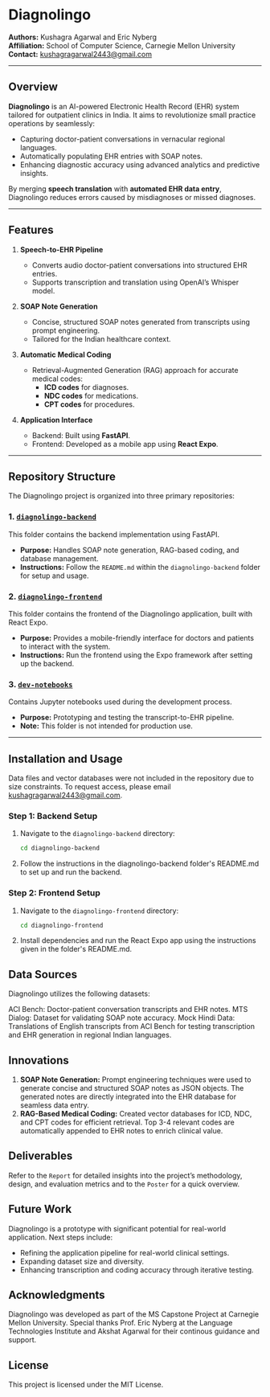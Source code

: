 # Diagnolingo  

**Authors:** Kushagra Agarwal and Eric Nyberg  
**Affiliation:** School of Computer Science, Carnegie Mellon University  
**Contact:** kushagragarwal2443@gmail.com 

---

## Overview  

**Diagnolingo** is an AI-powered Electronic Health Record (EHR) system tailored for outpatient clinics in India. It aims to revolutionize small practice operations by seamlessly:  
- Capturing doctor-patient conversations in vernacular regional languages.  
- Automatically populating EHR entries with SOAP notes.  
- Enhancing diagnostic accuracy using advanced analytics and predictive insights.  

By merging **speech translation** with **automated EHR data entry**, Diagnolingo reduces errors caused by misdiagnoses or missed diagnoses.  

---

## Features  
1. **Speech-to-EHR Pipeline**  
   - Converts audio doctor-patient conversations into structured EHR entries.  
   - Supports transcription and translation using OpenAI’s Whisper model.  

2. **SOAP Note Generation**  
   - Concise, structured SOAP notes generated from transcripts using prompt engineering.  
   - Tailored for the Indian healthcare context.  

3. **Automatic Medical Coding**  
   - Retrieval-Augmented Generation (RAG) approach for accurate medical codes:  
     - **ICD codes** for diagnoses.  
     - **NDC codes** for medications.  
     - **CPT codes** for procedures.  

4. **Application Interface**  
   - Backend: Built using **FastAPI**.  
   - Frontend: Developed as a mobile app using **React Expo**.  

---

## Repository Structure  

The Diagnolingo project is organized into three primary repositories:  

### 1. [`diagnolingo-backend`](./diagnolingo-backend)  
This folder contains the backend implementation using FastAPI.  
- **Purpose:** Handles SOAP note generation, RAG-based coding, and database management.  
- **Instructions:** Follow the `README.md` within the `diagnolingo-backend` folder for setup and usage.  

### 2. [`diagnolingo-frontend`](./diagnolingo-frontend)  
This folder contains the frontend of the Diagnolingo application, built with React Expo.  
- **Purpose:** Provides a mobile-friendly interface for doctors and patients to interact with the system.  
- **Instructions:** Run the frontend using the Expo framework after setting up the backend.  

### 3. [`dev-notebooks`](./dev-notebooks)  
Contains Jupyter notebooks used during the development process.  
- **Purpose:** Prototyping and testing the transcript-to-EHR pipeline.  
- **Note:** This folder is not intended for production use.  

---

## Installation and Usage 

Data files and vector databases were not included in the repository due to size constraints. To request access, please email kushagragarwal2443@gmail.com.

### Step 1: Backend Setup  
1. Navigate to the `diagnolingo-backend` directory:  
   ```bash
   cd diagnolingo-backend
   ```

2. Follow the instructions in the diagnolingo-backend folder's README.md to set up and run the backend.

### Step 2: Frontend Setup
1. Navigate to the `diagnolingo-frontend` directory:
    ```bash
    cd diagnolingo-frontend
    ```

2. Install dependencies and run the React Expo app using the instructions given in the folder's README.md.

## Data Sources

Diagnolingo utilizes the following datasets:

ACI Bench: Doctor-patient conversation transcripts and EHR notes.
MTS Dialog: Dataset for validating SOAP note accuracy.
Mock Hindi Data: Translations of English transcripts from ACI Bench for testing transcription and EHR generation in regional Indian languages.

## Innovations
1. **SOAP Note Generation:**
Prompt engineering techniques were used to generate concise and structured SOAP notes as JSON objects.
The generated notes are directly integrated into the EHR database for seamless data entry.
2. **RAG-Based Medical Coding:**
Created vector databases for ICD, NDC, and CPT codes for efficient retrieval.
Top 3-4 relevant codes are automatically appended to EHR notes to enrich clinical value.

## Deliverables

Refer to the ```Report``` for detailed insights into the project’s methodology, design, and evaluation metrics and to the ```Poster``` for a quick overview. 

## Future Work
Diagnolingo is a prototype with significant potential for real-world application. Next steps include:

- Refining the application pipeline for real-world clinical settings.
- Expanding dataset size and diversity.
- Enhancing transcription and coding accuracy through iterative testing.

## Acknowledgments
Diagnolingo was developed as part of the MS Capstone Project at Carnegie Mellon University. Special thanks Prof. Eric Nyberg at the Language Technologies Institute and Akshat Agarwal for their continous guidance and support.

## License
This project is licensed under the MIT License. 